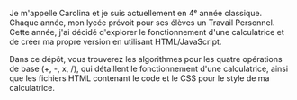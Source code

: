 Je m'appelle Carolina et je suis actuellement en 4ᵉ année classique. Chaque année, mon lycée prévoit pour ses élèves un Travail Personnel. Cette année, j'ai décidé d'explorer le fonctionnement d'une calculatrice et de créer ma propre version en utilisant HTML/JavaScript. 

Dans ce dépôt, vous trouverez les algorithmes pour les quatre opérations de base (+, -, x, /), qui détaillent le fonctionnement d'une calculatrice, ainsi que les fichiers HTML contenant le code et le CSS pour le style de ma calculatrice.
